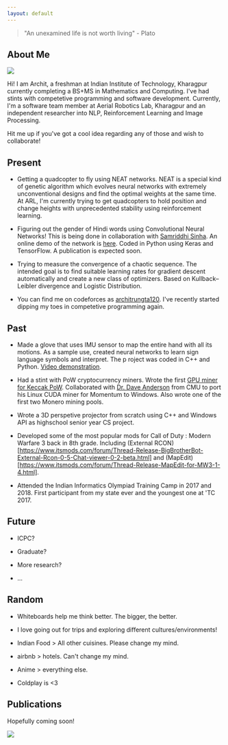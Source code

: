 ```yaml
---
layout: default
---
```


> "An unexamined life is not worth living" - Plato

## About Me

<img class="profile-picture" src="archit.png">

Hi! I am Archit, a freshman at Indian Institute of Technology, Kharagpur currently completing a BS+MS in Mathematics and Computing. I've had stints with competetive programming and software development.  Currently, I'm a software team member at Aerial Robotics Lab, Kharagpur and an independent researcher into NLP, Reinforcement Learning and Image Processing.

Hit me up if you've got a cool idea regarding any of those and wish to collaborate!

## Present

* Getting a quadcopter to fly using NEAT networks. NEAT is a special kind of genetic algorithm which evolves neural networks with extremely unconventional designs and find the optimal weights at the same time. At ARL, I'm currently trying to get quadcopters to hold position and change heights with unprecedented stability using reinforcement learning.

* Figuring out the gender of Hindi words using Convolutional Neural Networks! This is being done in collaboration with [Samriddhi Sinha](https://www.linkedin.com/in/samriddhisinha/). An online demo of the network is [here](sangita-demo.html). Coded in Python using Keras and TensorFlow. A publication is expected soon.

* Trying to measure the convergence of a chaotic sequence. The intended goal is to find suitable learning rates for gradient descent automatically and create a new class of optimizers. Based on Kullback–Leibler divergence and Logistic Distribution. 

* You can find me on codeforces as [architrungta120](https://codeforces.com/profile/architrungta120). I've recently started dipping my toes in competetive programming again.

## Past

* Made a glove that uses IMU sensor to map the entire hand with all its motions. As a sample use, created neural networks to learn sign language symbols and interpret. The p roject was coded in C++ and Python.  [Video demonstration](https://youtu.be/Rl1C584UrW0).

* Had a stint with PoW cryptocurrency miners. Wrote the first [GPU miner for Keccak PoW](https://bitcointalk.org/index.php?topic=453573.0). Collaborated with [Dr. Dave Anderson](https://www.cs.cmu.edu/~dga/) from CMU to port his Linux CUDA miner for Momentum to Windows. Also wrote one of the first two Monero mining pools. 

* Wrote a 3D perspetive projector from scratch using C++ and Windows API as highschool senior year CS project. 

* Developed some of the most popular mods for Call of Duty : Modern Warfare 3 back in 8th grade. Including (External RCON)[https://www.itsmods.com/forum/Thread-Release-BigBrotherBot-External-Rcon-0-5-Chat-viewer-0-2-beta.html] and (MapEdit)[https://www.itsmods.com/forum/Thread-Release-MapEdit-for-MW3-1-4.html].

* Attended the Indian Informatics Olympiad Training Camp in 2017 and 2018. First participant from my state ever and the youngest one at 'TC 2017. 

## Future

* ICPC? 

* Graduate?

* More research?

* ...

## Random

* Whiteboards help me think better. The bigger, the better. 

* I love going out for trips and exploring different cultures/environments!

* Indian Food > All other cuisines. Please change my mind. 

* airbnb > hotels. Can't change my mind.

* Anime > everything else. 

* Coldplay is <3 

## Publications

Hopefully coming soon!

<img src="https://imgs.xkcd.com/comics/machine_learning_2x.png">



